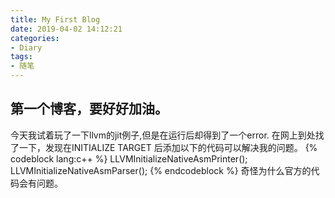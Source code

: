 ```yaml
---
title: My First Blog
date: 2019-04-02 14:12:21
categories:
- Diary
tags:
- 随笔
---
```


## 第一个博客，要好好加油。

今天我试着玩了一下llvm的jit例子,但是在运行后却得到了一个error.
在网上到处找了一下，发现在INITIALIZE TARGET 后添加以下的代码可以解决我的问题。
{% codeblock lang:c++ %}
LLVMInitializeNativeAsmPrinter();
LLVMInitializeNativeAsmParser();
{% endcodeblock %}
奇怪为什么官方的代码会有问题。